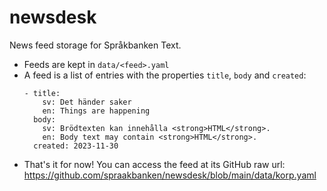 # newsdesk

News feed storage for Språkbanken Text.

- Feeds are kept in `data/<feed>.yaml`
- A feed is a list of entries with the properties `title`, `body` and `created`:
  ```
  - title:
      sv: Det händer saker
      en: Things are happening
    body:
      sv: Brödtexten kan innehålla <strong>HTML</strong>.
      en: Body text may contain <strong>HTML</strong>.
    created: 2023-11-30
  ```
- That's it for now! You can access the feed at its GitHub raw url: https://github.com/spraakbanken/newsdesk/blob/main/data/korp.yaml
